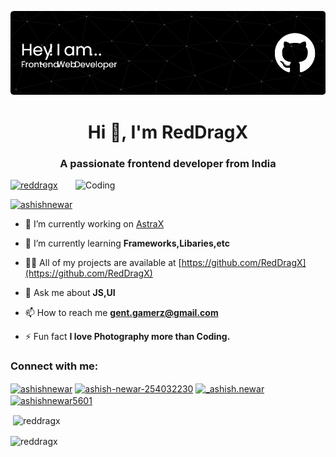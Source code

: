![Header](./your-header-image-name.png)

<h1 align="center">Hi 👋, I'm RedDragX</h1>
<h3 align="center">A passionate frontend developer from India</h3>
<img align="right" alt="Coding" width="400" src="https://media.tenor.com/rePDfDWO3XoAAAAd/hacking.gif">

<p align="left"> <a href="https://github.com/ryo-ma/github-profile-trophy"><img src="https://github-profile-trophy.vercel.app/?username=reddragx" alt="reddragx" /></a> </p>

<p align="left"> <a href="https://twitter.com/ashishnewar" target="blank"><img src="https://img.shields.io/twitter/follow/ashishnewar?logo=twitter&style=for-the-badge" alt="ashishnewar" /></a> </p>

- 🔭 I’m currently working on [AstraX](n/a)

- 🌱 I’m currently learning **Frameworks,Libaries,etc**

- 👨‍💻 All of my projects are available at [https://github.com/RedDragX](https://github.com/RedDragX)

- 💬 Ask me about **JS,UI**

- 📫 How to reach me **gent.gamerz@gmail.com**

- ⚡ Fun fact **I love Photography more than Coding.**

<h3 align="left">Connect with me:</h3>
<p align="left">
<a href="https://twitter.com/ashishnewar" target="blank"><img align="center" src="https://raw.githubusercontent.com/rahuldkjain/github-profile-readme-generator/master/src/images/icons/Social/twitter.svg" alt="ashishnewar" height="30" width="40" /></a>
<a href="https://linkedin.com/in/ashish-newar-254032230" target="blank"><img align="center" src="https://raw.githubusercontent.com/rahuldkjain/github-profile-readme-generator/master/src/images/icons/Social/linked-in-alt.svg" alt="ashish-newar-254032230" height="30" width="40" /></a>
<a href="https://instagram.com/_ashish.newar" target="blank"><img align="center" src="https://raw.githubusercontent.com/rahuldkjain/github-profile-readme-generator/master/src/images/icons/Social/instagram.svg" alt="_ashish.newar" height="30" width="40" /></a>
<a href="https://www.youtube.com/c/ashishnewar5601" target="blank"><img align="center" src="https://raw.githubusercontent.com/rahuldkjain/github-profile-readme-generator/master/src/images/icons/Social/youtube.svg" alt="ashishnewar5601" height="30" width="40" /></a>
</p>

<p>&nbsp;<img align="center" src="https://github-readme-stats.vercel.app/api?username=reddragx&show_icons=true&locale=en" alt="reddragx" /></p>

<p><img align="center" src="https://github-readme-streak-stats.herokuapp.com/?user=reddragx&" alt="reddragx" /></p>
